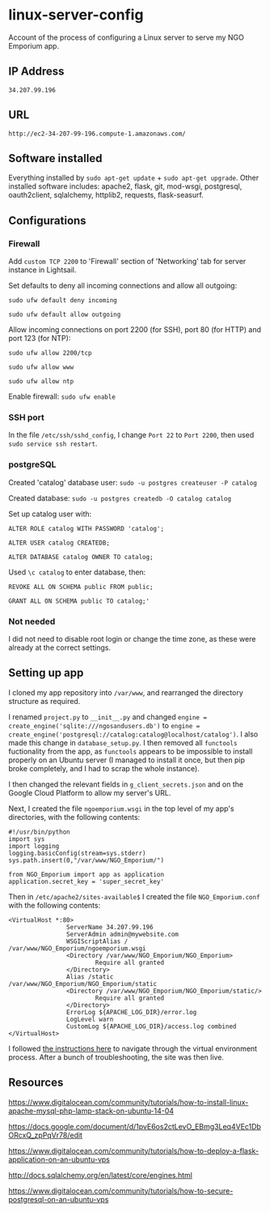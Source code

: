 # linux-server-config
Account of the process of configuring a Linux server to serve my NGO Emporium app.

## IP Address
`34.207.99.196`
## URL
`http://ec2-34-207-99-196.compute-1.amazonaws.com/`


## Software installed
Everything installed by `sudo apt-get update` + `sudo apt-get upgrade`.
Other installed software includes: apache2, flask, git, mod-wsgi, postgresql, oauth2client, sqlalchemy, httplib2, requests, flask-seasurf.


## Configurations
### Firewall
Add `custom TCP 2200` to 'Firewall' section of 'Networking' tab for server instance in Lightsail.

Set defaults to deny all incoming connections and allow all outgoing:

`sudo ufw default deny incoming`

`sudo ufw default allow outgoing`

Allow incoming connections on port 2200 (for SSH), port 80 (for HTTP) and port 123 (for NTP):

`sudo ufw allow 2200/tcp`

`sudo ufw allow www`

`sudo ufw allow ntp`

Enable firewall:
`sudo ufw enable`

### SSH port

In the file `/etc/ssh/sshd_config`, I change `Port 22` to `Port 2200`, then used `sudo service ssh restart`.

### postgreSQL
Created 'catalog' database user: `sudo -u postgres createuser -P catalog`

Created database: `sudo -u postgres createdb -O catalog catalog`

Set up catalog user with:

`ALTER ROLE catalog WITH PASSWORD 'catalog';`

`ALTER USER catalog CREATEDB;`

`ALTER DATABASE catalog OWNER TO catalog;`

Used `\c catalog` to enter database, then:

`REVOKE ALL ON SCHEMA public FROM public;`

`GRANT ALL ON SCHEMA public TO catalog;'`

### Not needed
I did not need to disable root login or change the time zone, as these were already at the correct settings.


## Setting up app
I cloned my app repository into `/var/www`, and rearranged the directory structure as required.

I renamed `project.py` to `__init__.py` and changed `engine = create_engine('sqlite:///ngosandusers.db')` to `engine = create_engine('postgresql://catalog:catalog@localhost/catalog')`. I also made this change in `database_setup.py`. I then removed all `functools` fuctionality from the app, as `functools` appears to be impossible to install properly on an Ubuntu server (I managed to install it once, but then pip broke completely, and I had to scrap the whole instance).

I then changed the relevant fields in `g_client_secrets.json` and on the Google Cloud Platform to allow my server's URL.

Next, I created the file `ngoemporium.wsgi` in the top level of my app's directories, with the following contents:

```
#!/usr/bin/python
import sys
import logging
logging.basicConfig(stream=sys.stderr)
sys.path.insert(0,"/var/www/NGO_Emporium/")

from NGO_Emporium import app as application
application.secret_key = 'super_secret_key'
```

Then in `/etc/apache2/sites-available$` I created the file `NGO_Emporium.conf` with the following contents:

```
<VirtualHost *:80>
                ServerName 34.207.99.196
                ServerAdmin admin@mywebsite.com
                WSGIScriptAlias / /var/www/NGO_Emporium/ngoemporium.wsgi
                <Directory /var/www/NGO_Emporium/NGO_Emporium>
                        Require all granted
                </Directory>
                Alias /static /var/www/NGO_Emporium/NGO_Emporium/static
                <Directory /var/www/NGO_Emporium/NGO_Emporium/static/>
                        Require all granted
                </Directory>
                ErrorLog ${APACHE_LOG_DIR}/error.log
                LogLevel warn
                CustomLog ${APACHE_LOG_DIR}/access.log combined
</VirtualHost>
```

I followed [the instructions here](https://www.digitalocean.com/community/tutorials/how-to-deploy-a-flask-application-on-an-ubuntu-vps) to navigate through the virtual environment process. After a bunch of troubleshooting, the site was then live.

## Resources
https://www.digitalocean.com/community/tutorials/how-to-install-linux-apache-mysql-php-lamp-stack-on-ubuntu-14-04

https://docs.google.com/document/d/1pvE6os2ctLevO_EBmg3Leq4VEc1DbORcxQ_zpPqVr78/edit

https://www.digitalocean.com/community/tutorials/how-to-deploy-a-flask-application-on-an-ubuntu-vps

http://docs.sqlalchemy.org/en/latest/core/engines.html

https://www.digitalocean.com/community/tutorials/how-to-secure-postgresql-on-an-ubuntu-vps

